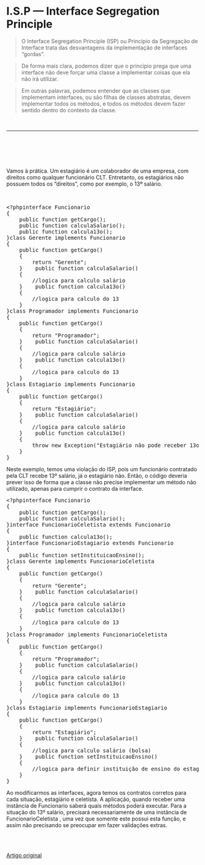 #  I.S.P — Interface Segregation Principle

>O Interface Segregation Principle (ISP) ou Princípio da Segregação de Interface trata das desvantagens da implementação de interfaces “gordas”.


>De forma mais clara, podemos dizer que o principio prega que uma interface não deve forçar uma classe a implementar coisas que ela não irá utilizar.

>Em outras palavras, podemos entender que as classes que implementam interfaces, ou são filhas de classes abstratas, devem implementar todos os métodos, e todos os métodos devem fazer sentido dentro do contexto da classe.

<br>

<hr>
<br>
<br>
<br>
<br>

Vamos à prática. Um estagiário é um colaborador de uma empresa, com direitos como qualquer funcionário CLT. Entretanto, os estagiários não possuem todos os “direitos”, como por exemplo, o 13º salário.

<br>

<pre class="ix iy iz ja jb jc jd je"><span id="2cc1" class="gn jf jg fr jh b dj ji jj s jk" data-selectable-paragraph="">&lt;?php</span><span id="1ecc" class="gn jf jg fr jh b dj jl jm jn jo jp jj s jk" data-selectable-paragraph="">interface Funcionario<br>{<br>    public function getCargo();<br>    public function calculaSalario();<br>    public function calcula13o();<br>}</span><span id="4de1" class="gn jf jg fr jh b dj jl jm jn jo jp jj s jk" data-selectable-paragraph="">class Gerente implements Funcionario<br>{<br>    public function getCargo()<br>    {<br>        return "Gerente";<br>    }</span><span id="85a5" class="gn jf jg fr jh b dj jl jm jn jo jp jj s jk" data-selectable-paragraph="">    public function calculaSalario()<br>    {<br>        //logica para calculo salário<br>    }</span><span id="e72c" class="gn jf jg fr jh b dj jl jm jn jo jp jj s jk" data-selectable-paragraph="">    public function calcula13o()<br>    {<br>        //logica para calculo do 13<br>    }<br>}</span><span id="05cc" class="gn jf jg fr jh b dj jl jm jn jo jp jj s jk" data-selectable-paragraph="">class Programador implements Funcionario<br>{<br>    public function getCargo()<br>    {<br>        return "Programador";<br>    }</span><span id="85f0" class="gn jf jg fr jh b dj jl jm jn jo jp jj s jk" data-selectable-paragraph="">    public function calculaSalario()<br>    {<br>        //logica para calculo salário<br>    }</span><span id="f081" class="gn jf jg fr jh b dj jl jm jn jo jp jj s jk" data-selectable-paragraph="">    public function calcula13o()<br>    {<br>        //logica para calculo do 13<br>    }<br>}</span><span id="8b56" class="gn jf jg fr jh b dj jl jm jn jo jp jj s jk" data-selectable-paragraph="">class Estagiario implements Funcionario<br>{<br>    public function getCargo()<br>    {<br>        return "Estagiário";<br>    }</span><span id="3954" class="gn jf jg fr jh b dj jl jm jn jo jp jj s jk" data-selectable-paragraph="">    public function calculaSalario()<br>    {<br>        //logica para calculo salário<br>    }</span><span id="65da" class="gn jf jg fr jh b dj jl jm jn jo jp jj s jk" data-selectable-paragraph="">    public function calcula13o()<br>    {<br>        throw new Exception("Estagiário não pode receber 13o");<br>    }<br>}</span></pre>


Neste exemplo, temos uma violação do ISP, pois um funcionário contratado pela CLT recebe 13º salário, já o estagiário não. Então, o código deveria prever isso de forma que a classe não precise implementar um método não utilizado, apenas para cumprir o contrato da interface.



<pre class="ix iy iz ja jb jc jd je"><span id="777b" class="gn jf jg fr jh b dj ji jj s jk" data-selectable-paragraph="">&lt;?php</span><span id="1766" class="gn jf jg fr jh b dj jl jm jn jo jp jj s jk" data-selectable-paragraph="">interface Funcionario<br>{<br>    public function getCargo();<br>    public function calculaSalario();<br>}</span><span id="0e36" class="gn jf jg fr jh b dj jl jm jn jo jp jj s jk" data-selectable-paragraph="">interface FuncionarioCeletista extends Funcionario<br>{<br>    public function calcula13o();<br>}</span><span id="f530" class="gn jf jg fr jh b dj jl jm jn jo jp jj s jk" data-selectable-paragraph="">interface FuncionarioEstagiario extends Funcionario<br>{<br>    public function setInstituicaoEnsino();<br>}</span><span id="19fb" class="gn jf jg fr jh b dj jl jm jn jo jp jj s jk" data-selectable-paragraph="">class Gerente implements FuncionarioCeletista<br>{<br>    public function getCargo()<br>    {<br>        return "Gerente";<br>    }</span><span id="f6ae" class="gn jf jg fr jh b dj jl jm jn jo jp jj s jk" data-selectable-paragraph="">    public function calculaSalario()<br>    {<br>        //logica para calculo salário<br>    }</span><span id="0b57" class="gn jf jg fr jh b dj jl jm jn jo jp jj s jk" data-selectable-paragraph="">    public function calcula13o()<br>    {<br>        //logica para calculo do 13<br>    }<br>}</span><span id="1fe7" class="gn jf jg fr jh b dj jl jm jn jo jp jj s jk" data-selectable-paragraph="">class Programador implements FuncionarioCeletista<br>{<br>    public function getCargo()<br>    {<br>        return "Programador";<br>    }</span><span id="0f0a" class="gn jf jg fr jh b dj jl jm jn jo jp jj s jk" data-selectable-paragraph="">    public function calculaSalario()<br>    {<br>        //logica para calculo salário<br>    }</span><span id="6af6" class="gn jf jg fr jh b dj jl jm jn jo jp jj s jk" data-selectable-paragraph="">    public function calcula13o()<br>    {<br>        //logica para calculo do 13<br>    }<br>}</span><span id="eb9b" class="gn jf jg fr jh b dj jl jm jn jo jp jj s jk" data-selectable-paragraph="">class Estagiario implements FuncionarioEstagiario<br>{<br>    public function getCargo()<br>    {<br>        return "Estagiário";<br>    }</span><span id="f667" class="gn jf jg fr jh b dj jl jm jn jo jp jj s jk" data-selectable-paragraph="">    public function calculaSalario()<br>    {<br>        //logica para calculo salário (bolsa)<br>    }</span><span id="ee4c" class="gn jf jg fr jh b dj jl jm jn jo jp jj s jk" data-selectable-paragraph="">    public function setInstituicaoEnsino()<br>    {<br>        //logica para definir instituição de ensino do estagiário<br>    }<br>}</span></pre>



Ao modificarmos as interfaces, agora temos os contratos corretos para cada situação, estagiário e celetista. A aplicação, quando receber uma instância de Funcionario saberá quais métodos poderá executar. Para a situação do 13º salário, precisará necessariamente de uma instância de FuncionarioCeletista , uma vez que somente este possui esta função, e assim não precisando se preocupar em fazer validações extras.

<br>
<br>

<a href="https://medium.com/@felippeduarte/os-princ%C3%ADpios-solid-isp-f98fba444ad9">Artigo original</a>